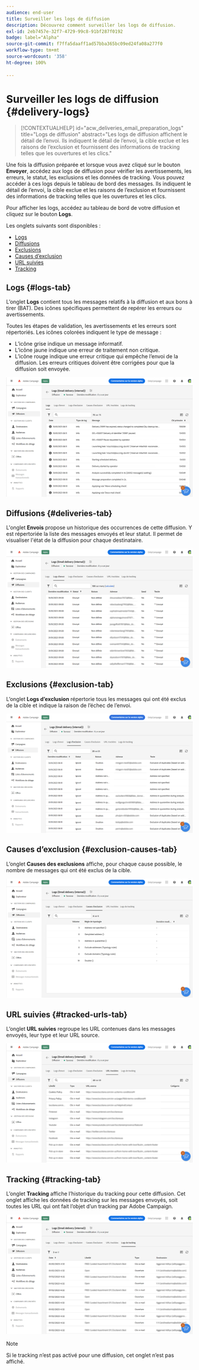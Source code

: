 ```yaml
---
audience: end-user
title: Surveiller les logs de diffusion
description: Découvrez comment surveiller les logs de diffusion.
exl-id: 2eb7457e-32f7-4729-99c8-91bf287f0192
badge: label="Alpha"
source-git-commit: f7ffa5daaff1ad57bba365bc09ed24fa08a277f0
workflow-type: tm+mt
source-wordcount: '358'
ht-degree: 100%

---
```


# Surveiller les logs de diffusion {#delivery-logs}

>[!CONTEXTUALHELP]
>id="acw_deliveries_email_preparation_logs"
>title="Logs de diffusion"
>abstract="Les logs de diffusion affichent le détail de l’envoi. Ils indiquent le détail de l’envoi, la cible exclue et les raisons de l’exclusion et fournissent des informations de tracking telles que les ouvertures et les clics."

Une fois la diffusion préparée et lorsque vous avez cliqué sur le bouton **Envoyer**, accédez aux logs de diffusion pour vérifier les avertissements, les erreurs, le statut, les exclusions et les données de tracking. Vous pouvez accéder à ces logs depuis le tableau de bord des messages. Ils indiquent le détail de l’envoi, la cible exclue et les raisons de l’exclusion et fournissent des informations de tracking telles que les ouvertures et les clics.

Pour afficher les logs, accédez au tableau de bord de votre diffusion et cliquez sur le bouton **Logs**.

Les onglets suivants sont disponibles :

* [Logs](#logs-tab)
* [Diffusions](#deliveries-tab)
* [Exclusions](#exclusion-tab)
* [Causes d’exclusion](#exclusion-causes)
* [URL suivies](#tracked-urls)
* [Tracking](#tracking)

## Logs {#logs-tab}

L’onglet **Logs** contient tous les messages relatifs à la diffusion et aux bons à tirer (BAT). Des icônes spécifiques permettent de repérer les erreurs ou avertissements.

Toutes les étapes de validation, les avertissements et les erreurs sont répertoriés. Les icônes colorées indiquent le type de message :

* L’icône grise indique un message informatif.
* L’icône jaune indique une erreur de traitement non critique.
* L’icône rouge indique une erreur critique qui empêche l’envoi de la diffusion. Les erreurs critiques doivent être corrigées pour que la diffusion soit envoyée.

![](assets/logs.png)


## Diffusions {#deliveries-tab}

L&#39;onglet **Envois** propose un historique des occurrences de cette diffusion. Y est répertoriée la liste des messages envoyés et leur statut. Il permet de visualiser l&#39;état de la diffusion pour chaque destinataire.

![](assets/logs2.png)

## Exclusions {#exclusion-tab}

L’onglet **Logs d’exclusion** répertorie tous les messages qui ont été exclus de la cible et indique la raison de l’échec de l’envoi.

![](assets/logs3.png)

## Causes d’exclusion {#exclusion-causes-tab}

L’onglet **Causes des exclusions** affiche, pour chaque cause possible, le nombre de messages qui ont été exclus de la cible.

![](assets/logs4.png)

## URL suivies {#tracked-urls-tab}

L’onglet **URL suivies** regroupe les URL contenues dans les messages envoyés, leur type et leur URL source.

![](assets/logs5.png)

## Tracking {#tracking-tab}

L’onglet **Tracking** affiche l’historique du tracking pour cette diffusion. Cet onglet affiche les données de tracking sur les messages envoyés, soit toutes les URL qui ont fait l’objet d’un tracking par Adobe Campaign.


![](assets/logs6.png)

>[!NOTE]
>
>Si le tracking n’est pas activé pour une diffusion, cet onglet n’est pas affiché.